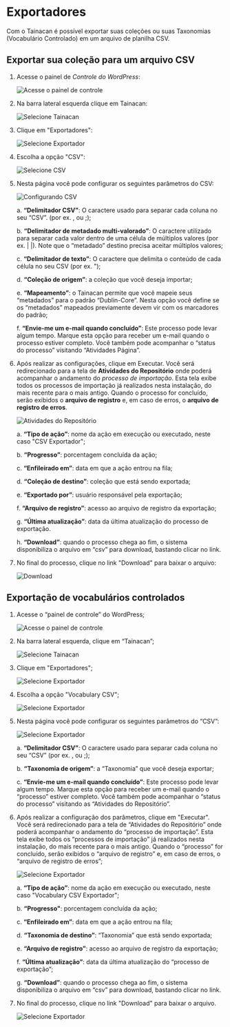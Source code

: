 # Exportadores

Com o Tainacan é possível exportar suas coleções ou suas Taxonomias (Vocabulário Controlado) em um arquivo de planilha CSV.

## Exportar sua coleção para um arquivo CSV

1. Acesse o painel de *Controle do WordPress*:

   ![Acesse o painel de controle](\_assets\images\exportador_01.png)

   

2. Na barra lateral esquerda clique em Tainacan:

   ![Selecione Tainacan](\_assets\images\exportador_02.png)

   

3. Clique em "Exportadores":

   ![Selecione Exportador](\_assets\images\exportador_03.png)

   

4. Escolha a opção "CSV":

   ![Selecione CSV](\_assets\images\exportador_04.png)

   

5. Nesta página você pode configurar os seguintes parâmetros do CSV:

   ![Configurando CSV](\_assets\images\exportador_05.png)

   

   a. **“Delimitador CSV”**: O caractere usado para separar cada coluna no seu “CSV”. (por ex. , ou ;);

   b. **“Delimitador de metadado multi-valorado”**: O caractere utilizado para separar cada valor dentro de uma célula de múltiplos valores (por ex. | |). Note que o “metadado” destino precisa aceitar múltiplos valores;

   c. **“Delimitador de texto”**: O caractere que delimita o conteúdo de cada célula no seu CSV (por ex. ");

   d. **“Coleção de origem”**: a coleção que você deseja importar;

   e. **“Mapeamento”**: o Tainacan permite que você mapeie seus “metadados” para o padrão “Dublin-Core”. Nesta opção você define se os “metadados” mapeados previamente devem vir com os marcadores do padrão;

   f. **“Envie-me um e-mail quando concluído”**: Este processo pode levar algum tempo. Marque esta opção para receber um e-mail quando o processo estiver completo. Você também pode acompanhar o “status do processo” visitando “Atividades Página”.

   

6. Após realizar as configurações, clique em Executar. Você será redirecionado para a tela de **Atividades do Repositório** onde poderá acompanhar o andamento do *processo de importação*. Esta tela exibe todos os processos de importação já realizados nesta instalação, do mais recente para o mais antigo. Quando o processo for concluído, serão exibidos o **arquivo de registro** e, em caso de erros, o **arquivo de registro de erros**.

   ![Atividades do Repositório](\_assets\images\exportador_06.png)

   

   a. **“Tipo de ação”**: nome da ação em execução ou executado, neste caso "CSV Exportador";

   b. **“Progresso”**: porcentagem concluída da ação;

   c. **“Enfileirado em”**: data em que a ação entrou na fila;

   d. **“Coleção de destino”**: coleção que está sendo exportada;

   e. **“Exportado por”**: usuário responsável pela exportação;

   f. **“Arquivo de registro”**: acesso ao arquivo de registro da exportação;

   g. **“Última atualização”**: data da última atualização do processo de exportação.

   h. **“Download”**: quando o processo chega ao fim, o sistema disponibiliza o arquivo em “csv” para download, bastando clicar no link.

   

7. No final do processo, clique no link "Download" para baixar o arquivo:

   ![Download](\_assets\images\exportador_07.png)

   

## Exportação de vocabulários controlados

1. Acesse o “painel de controle” do WordPress; 

   ![Acesse o painel de controle](\_assets\images\exportador_01.png)

2. Na barra lateral esquerda, clique em “Tainacan”; 

   ![Selecione Tainacan](\_assets\images\exportador_02.png)

3. Clique em "Exportadores"; 

   ![Selecione Exportador](\_assets\images\exportador_03.png)

4. Escolha a opção "Vocabulary CSV";

   ![Selecione Exportador](\_assets\images\exportador_116.png)

5. Nesta página você pode configurar os seguintes parâmetros do “CSV”:

   ![Selecione Exportador](\_assets\images\exportador_117.png)

   a. **“Delimitador CSV”**: O caractere usado para separar cada coluna no seu “CSV” (por ex. , ou ;);

   b. **“Taxonomia de origem”**: a “Taxonomia” que você deseja exportar;

   c. **“Envie-me um e-mail quando concluído”**: Este processo pode levar algum tempo. Marque esta opção para receber um e-mail quando o “processo” estiver completo. Você também pode acompanhar o “status do processo” visitando as “Atividades do Repositório”.

6. Após realizar a configuração dos parâmetros, clique em "Executar". Você será redirecionado para a tela de “Atividades do Repositório” onde poderá acompanhar o andamento do “processo de importação”. Esta tela exibe todos os “processos de importação” já realizados nesta instalação, do mais recente para o mais antigo. Quando o “processo” for concluído, serão exibidos o “arquivo de registro” e, em caso de erros, o “arquivo de registro de erros”;

   ![Selecione Exportador](\_assets\images\exportador_118.png)

   a. **“Tipo de ação”**: nome da ação em execução ou executado, neste caso "Vocabulary CSV Exportador";

   b. **“Progresso"**: porcentagem concluída da ação;

   c. **“Enfileirado em”**: data em que a ação entrou na fila;

   d. **“Taxonomia de destino”**: “Taxonomia” que está sendo exportada;

   e. **“Arquivo de registro”**: acesso ao arquivo de registro da exportação;

   f. **“Última atualização”**: data da última atualização do “processo de exportação”;

   g. **“Download”**: quando o processo chega ao fim, o sistema disponibiliza o arquivo em “csv” para download, bastando clicar no link.

7. No final do processo, clique no link "Download" para baixar o arquivo.

   ![Selecione Exportador](\_assets\images\exportador_119.png)





